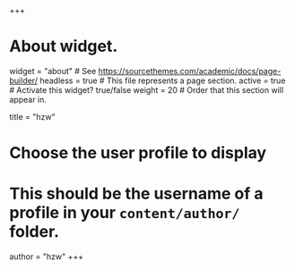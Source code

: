 +++
# About widget.
widget = "about"  # See https://sourcethemes.com/academic/docs/page-builder/
headless = true  # This file represents a page section.
active = true  # Activate this widget? true/false
weight = 20  # Order that this section will appear in.

title = "hzw"

# Choose the user profile to display
# This should be the username of a profile in your `content/author/` folder.
author = "hzw"
+++
